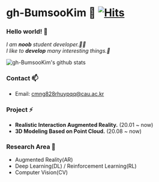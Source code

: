 # gh-BumsooKim 🌱 [![Hits](https://hits.seeyoufarm.com/api/count/incr/badge.svg?url=https%3A%2F%2Fgithub.com%2Fgh-BumsooKim&count_bg=%2379C83D&title_bg=%23555555&icon=&icon_color=%23E7E7E7&title=hits&edge_flat=false)](https://hits.seeyoufarm.com)

### Hello world! 👋

<p>
  <em>
    I am <b>noob</b> student developer.👨‍💻 <br>
    I like to <b>develop</b> many interesting things.🎁
  </em>
<p>

![gh-BumsooKim's github stats](https://github-readme-stats.vercel.app/api?username=gh-BumsooKim&theme=buefy&show_icons=true)

### Contact 📫
* Email: cmng828rhuypqq@cau.ac.kr

### Project ⚡
* <b>Realistic Interaction Augmented Reality.</b> (20.01 ~ now)
* <b>3D Modeling Based on Point Cloud.</b> (20.08 ~ now)

### Research Area 🔭
* Augmented Reality(AR)
* Deep Learning(DL) / Reinforcement Learning(RL)
* Computer Vision(CV)

<!--
**gh-BumsooKim/gh-BumsooKim** is a ✨ _special_ ✨ repository because its `README.md` (this file) appears on your GitHub profile.

Here are some ideas to get you started:

- 🔭 I’m currently working on ...
- 🌱 I’m currently learning ...
- 👯 I’m looking to collaborate on ...
- 🤔 I’m looking for help with ...
- 💬 Ask me about ...
- 📫 How to reach me: ...
- 😄 Pronouns: ...
- ⚡ Fun fact: ...
-->
